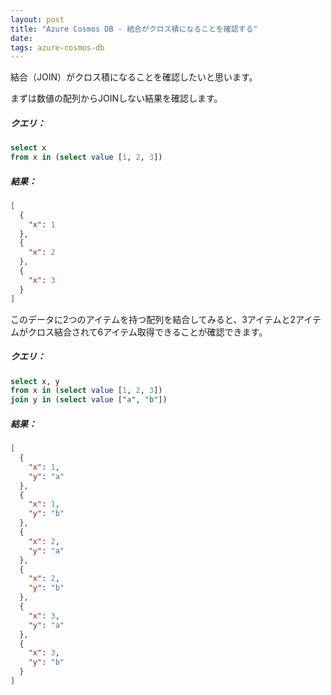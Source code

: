 ```yaml
---
layout: post
title: "Azure Cosmos DB - 結合がクロス積になることを確認する"
date: 
tags: azure-cosmos-db
---
```


結合（JOIN）がクロス積になることを確認したいと思います。

まずは数値の配列からJOINしない結果を確認します。

##### クエリ：

```sql
select x
from x in (select value [1, 2, 3])
```

##### 結果：

```json
[
  {
    "x": 1
  },
  {
    "x": 2
  },
  {
    "x": 3
  }
]
```

このデータに2つのアイテムを持つ配列を結合してみると、3アイテムと2アイテムがクロス結合されて6アイテム取得できることが確認できます。

##### クエリ：

```sql
select x, y
from x in (select value [1, 2, 3])
join y in (select value ["a", "b"])
```

##### 結果：

```json
[
  {
    "x": 1,
    "y": "a"
  },
  {
    "x": 1,
    "y": "b"
  },
  {
    "x": 2,
    "y": "a"
  },
  {
    "x": 2,
    "y": "b"
  },
  {
    "x": 3,
    "y": "a"
  },
  {
    "x": 3,
    "y": "b"
  }
]
```

